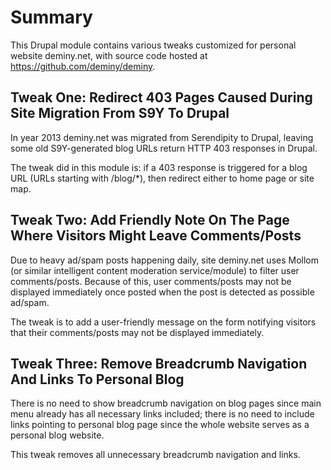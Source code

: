 # Summary

This Drupal module contains various tweaks customized for personal website deminy.net, with source code hosted at
https://github.com/deminy/deminy.

## Tweak One: Redirect 403 Pages Caused During Site Migration From S9Y To Drupal

In year 2013 deminy.net was migrated from Serendipity to Drupal, leaving some old S9Y-generated blog URLs return HTTP
403 responses in Drupal.
 
The tweak did in this module is: if a 403 response is triggered for a blog URL (URLs starting with /blog/*), then
redirect either to home page or site map.
 
## Tweak Two: Add Friendly Note On The Page Where Visitors Might Leave Comments/Posts

Due to heavy ad/spam posts happening daily, site deminy.net uses Mollom (or similar intelligent content moderation
service/module) to filter user comments/posts. Because of this, user comments/posts may not be displayed immediately
once posted when the post is detected as possible ad/spam.

The tweak is to add a user-friendly message on the form notifying visitors that their comments/posts may not be
displayed immediately.

## Tweak Three: Remove Breadcrumb Navigation And Links To Personal Blog

There is no need to show breadcrumb navigation on blog pages since main menu already has all necessary links included;
there is no need to include links pointing to personal blog page since the whole website serves as a personal blog
website.

This tweak removes all unnecessary breadcrumb navigation and links.
